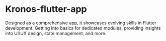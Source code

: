 # Kronos-flutter-app
 Designed as a comprehensive app, it showcases evolving skills in Flutter development. Getting into basics for dedicated modules, providing insights into UI/UX design, state management, and more. 
